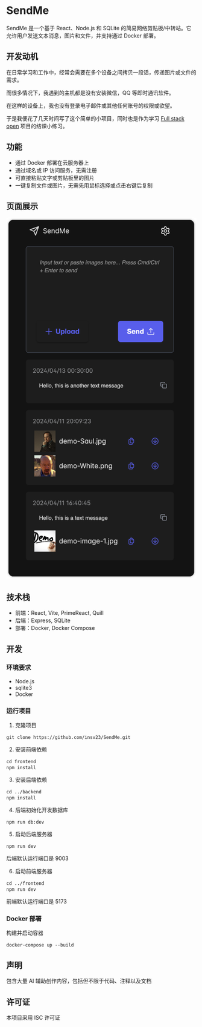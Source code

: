 # SendMe

SendMe 是一个基于 React、Node.js 和 SQLite 的简易网络剪贴板/中转站。它允许用户发送文本消息，图片和文件，并支持通过 Docker 部署。

## 开发动机
在日常学习和工作中，经常会需要在多个设备之间拷贝一段话，传递图片或文件的需求。

而很多情况下，我遇到的主机都是没有安装微信，QQ 等即时通讯软件。

在这样的设备上，我也没有登录电子邮件或其他任何账号的权限或欲望。

于是我便花了几天时间写了这个简单的小项目，同时也是作为学习 [Full stack open](https://fullstackopen.com/en/) 项目的结课小练习。

## 功能
- 通过 Docker 部署在云服务器上
- 通过域名或 IP 访问服务，无需注册
- 可直接粘贴文字或剪贴板里的图片
- 一键复制文件或图片，无需先用鼠标选择或点击右键后复制

## 页面展示
![页面展示 1](assets/1.png)

## 技术栈
- 前端：React, Vite, PrimeReact, Quill
- 后端：Express, SQLite
- 部署：Docker, Docker Compose

## 开发

### 环境要求
- Node.js
- sqlite3
- Docker

### 运行项目
1. 克隆项目
```shell
git clone https://github.com/insv23/SendMe.git
```

2. 安装前端依赖
```shell
cd frontend
npm install
```

3. 安装后端依赖
```shell
cd ../backend
npm install
```

4. 后端初始化开发数据库
```shell
npm run db:dev
```

5. 启动后端服务器
```shell
npm run dev
```
后端默认运行端口是 9003

6. 启动前端服务器
```shell
cd ../frontend
npm run dev
```
前端默认运行端口是 5173

### Docker 部署
构建并启动容器
```shell
docker-compose up --build
```

## 声明
包含大量 AI 辅助创作内容，包括但不限于代码、注释以及文档

## 许可证
本项目采用 ISC 许可证